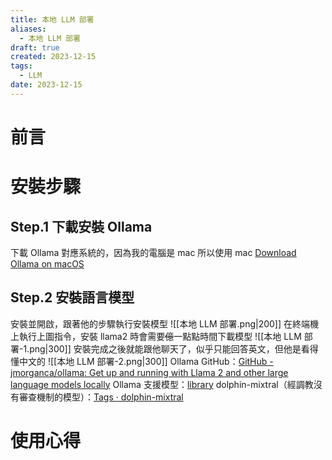 ```yaml
---
title: 本地 LLM 部署
aliases:
  - 本地 LLM 部署
draft: true
created: 2023-12-15
tags:
  - LLM
date: 2023-12-15
---
```

# 前言
# 安裝步驟
## Step.1 下載安裝 Ollama
下載 Ollama 對應系統的，因為我的電腦是 mac 所以使用 mac
[Download Ollama on macOS](https://ollama.ai/download)
## Step.2 安裝語言模型
安裝並開啟，跟著他的步驟執行安裝模型
![[本地 LLM 部署.png|200]]
在終端機上執行上圖指令，安裝 llama2 時會需要~~億~~一點點時間下載模型
![[本地 LLM 部署-1.png|300]]
安裝完成之後就能跟他聊天了，似乎只能回答英文，但他是看得懂中文的
![[本地 LLM 部署-2.png|300]]
Ollama GitHub：[GitHub - jmorganca/ollama: Get up and running with Llama 2 and other large language models locally](https://github.com/jmorganca/ollama)
Ollama 支援模型：[library](https://ollama.ai/library)
dolphin-mixtral（經調教沒有審查機制的模型）：[Tags · dolphin-mixtral](https://ollama.ai/library/dolphin-mixtral/tags)
# 使用心得